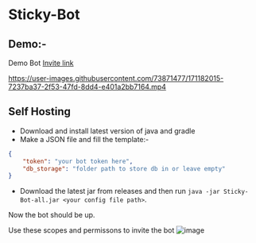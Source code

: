 # Sticky-Bot

## Demo:-
Demo Bot [Invite link](https://discord.com/api/oauth2/authorize?client_id=938366557082509332&permissions=83968&scope=bot%20applications.commands)

https://user-images.githubusercontent.com/73871477/171182015-7237ba37-2f53-47fd-8dd4-e401a2bb7164.mp4

## Self Hosting
- Download and install latest version of java and gradle
- Make a JSON file and fill the template:-
```json
{
    "token": "your bot token here",
    "db_storage": "folder path to store db in or leave empty"
}
```
- Download the latest jar from releases and then run `java -jar Sticky-Bot-all.jar <your config file path>`.

Now the bot should be up.

Use these scopes and permissons to invite the bot
![image](https://user-images.githubusercontent.com/73871477/179388869-f67e1e75-e59a-4209-83f6-b628c5483bbc.png)
